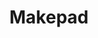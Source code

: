 ---
layout: "../../layouts/MarkdownLayout.astro"
title: "Makepad"
time: "9:00 - 13:00"
slug: "makepad"
level: "intermediate"
beginnerFriendly: false
---